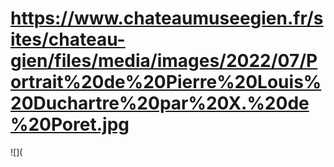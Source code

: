 # https://www.chateaumuseegien.fr/sites/chateau-gien/files/media/images/2022/07/Portrait%20de%20Pierre%20Louis%20Duchartre%20par%20X.%20de%20Poret.jpg

![](

